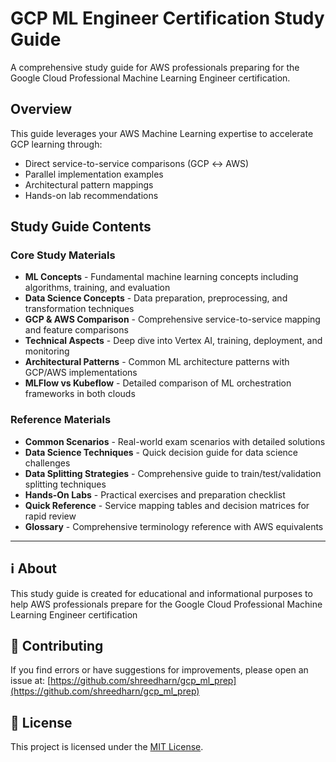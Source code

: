 # GCP ML Engineer Certification Study Guide

A comprehensive study guide for AWS professionals preparing for the Google Cloud Professional Machine Learning Engineer certification.

## Overview

This guide leverages your AWS Machine Learning expertise to accelerate GCP learning through:

- Direct service-to-service comparisons (GCP ↔ AWS)
- Parallel implementation examples
- Architectural pattern mappings
- Hands-on lab recommendations

## Study Guide Contents

### Core Study Materials

- **ML Concepts** - Fundamental machine learning concepts including algorithms, training, and evaluation
- **Data Science Concepts** - Data preparation, preprocessing, and transformation techniques
- **GCP & AWS Comparison** - Comprehensive service-to-service mapping and feature comparisons
- **Technical Aspects** - Deep dive into Vertex AI, training, deployment, and monitoring
- **Architectural Patterns** - Common ML architecture patterns with GCP/AWS implementations
- **MLFlow vs Kubeflow** - Detailed comparison of ML orchestration frameworks in both clouds

### Reference Materials

- **Common Scenarios** - Real-world exam scenarios with detailed solutions
- **Data Science Techniques** - Quick decision guide for data science challenges
- **Data Splitting Strategies** - Comprehensive guide to train/test/validation splitting techniques
- **Hands-On Labs** - Practical exercises and preparation checklist
- **Quick Reference** - Service mapping tables and decision matrices for rapid review
- **Glossary** - Comprehensive terminology reference with AWS equivalents

---
## ℹ️ About

This study guide is created for educational and informational purposes to help AWS professionals prepare for the Google Cloud Professional Machine Learning Engineer certification

## 🤝 Contributing

If you find errors or have suggestions for improvements, please open an issue at:
[https://github.com/shreedharn/gcp_ml_prep](https://github.com/shreedharn/gcp_ml_prep)


## 📄 License
This project is licensed under the [MIT License](./LICENSE.md).
